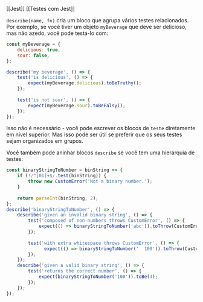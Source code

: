 [[Jest]]
[[Testes com Jest]]

`describe(name, fn)` cria um bloco que agrupa vários testes relacionados. Por exemplo, se você tiver um objeto `myBeverage` que deve ser delicioso, mas não azedo, você pode testá-lo com:

```js
const myBeverage = {
	delicious: true, 
	sour: false,
};

describe('my beverage', () => {
	test('is delicious', () => {
	    expect(myBeverage.delicious).toBeTruthy();  
	});
	
	test('is not sour', () => {
	    expect(myBeverage.sour).toBeFalsy();
	});
});
```

Isso não é necessário - você pode escrever os blocos de `teste` diretamente em nível superior. Mas isso pode ser útil se preferir que os seus testes sejam organizados em grupos.

Você também pode aninhar blocos `describe` se você tem uma hierarquia de testes:

```js
const binaryStringToNumber = binString => {
	if (!/^[01]+$/.test(binString)) {
	    throw new CustomError('Not a binary number.');
	}
	
	return parseInt(binString, 2);
};
describe('binaryStringToNumber', () => {
	describe('given an invalid binary string', () => {
	    test('composed of non-numbers throws CustomError', () => {
		    expect(() => binaryStringToNumber('abc')).toThrow(CustomError);
		});
		
		test('with extra whitespace throws CustomError', () => {
		      expect(() => binaryStringToNumber('  100')).toThrow(CustomError);
		});
	});
	describe('given a valid binary string', () => {
	    test('returns the correct number', () => {  
	        expect(binaryStringToNumber('100')).toBe(4);
	    });
	});
});
```
